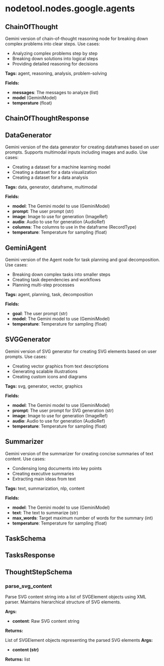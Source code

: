 # nodetool.nodes.google.agents

## ChainOfThought

Gemini version of chain-of-thought reasoning node for breaking down complex problems into clear steps.
Use cases:
- Analyzing complex problems step by step
- Breaking down solutions into logical steps
- Providing detailed reasoning for decisions

**Tags:** agent, reasoning, analysis, problem-solving

**Fields:**
- **messages**: The messages to analyze (list)
- **model** (GeminiModel)
- **temperature** (float)


## ChainOfThoughtResponse

## DataGenerator

Gemini version of the data generator for creating dataframes based on user prompts. Supports multimodal inputs including images and audio.
Use cases:
- Creating a dataset for a machine learning model
- Creating a dataset for a data visualization
- Creating a dataset for a data analysis

**Tags:** data, generator, dataframe, multimodal

**Fields:**
- **model**: The Gemini model to use (GeminiModel)
- **prompt**: The user prompt (str)
- **image**: Image to use for generation (ImageRef)
- **audio**: Audio to use for generation (AudioRef)
- **columns**: The columns to use in the dataframe (RecordType)
- **temperature**: Temperature for sampling (float)


## GeminiAgent

Gemini version of the Agent node for task planning and goal decomposition.
Use cases:
- Breaking down complex tasks into smaller steps
- Creating task dependencies and workflows
- Planning multi-step processes

**Tags:** agent, planning, task, decomposition

**Fields:**
- **goal**: The user prompt (str)
- **model**: The Gemini model to use (GeminiModel)
- **temperature**: Temperature for sampling (float)


## SVGGenerator

Gemini version of SVG generator for creating SVG elements based on user prompts.
Use cases:
- Creating vector graphics from text descriptions
- Generating scalable illustrations
- Creating custom icons and diagrams

**Tags:** svg, generator, vector, graphics

**Fields:**
- **model**: The Gemini model to use (GeminiModel)
- **prompt**: The user prompt for SVG generation (str)
- **image**: Image to use for generation (ImageRef)
- **audio**: Audio to use for generation (AudioRef)
- **temperature**: Temperature for sampling (float)


## Summarizer

Gemini version of the summarizer for creating concise summaries of text content.
Use cases:
- Condensing long documents into key points
- Creating executive summaries
- Extracting main ideas from text

**Tags:** text, summarization, nlp, content

**Fields:**
- **model**: The Gemini model to use (GeminiModel)
- **text**: The text to summarize (str)
- **max_words**: Target maximum number of words for the summary (int)
- **temperature**: Temperature for sampling (float)


## TaskSchema

## TasksResponse

## ThoughtStepSchema

### parse_svg_content

Parse SVG content string into a list of SVGElement objects using XML parser.
Maintains hierarchical structure of SVG elements.


**Args:**

- **content**: Raw SVG content string


**Returns:**

List of SVGElement objects representing the parsed SVG elements
**Args:**
- **content (str)**

**Returns:** list

